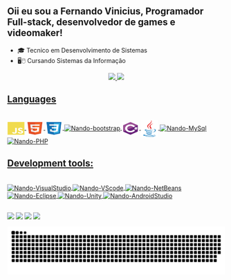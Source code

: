 ## Oii eu sou a Fernando Vinicius, Programador Full-stack, desenvolvedor de games e videomaker!
- 🎓 Tecnico em Desenvolvimento de Sistemas
- 🖥🖱 Cursando Sistemas da Informação

<div align="center">
  <a href="https://github.com/fernando-vinicius252">
  <img height="180em" src="https://github-readme-stats.vercel.app/api?username=fernando-vinicius252&show_icons=true&theme=highcontrast&include_all_commits=true&count_private=true"/>
  <img height="180em" src="https://github-readme-stats.vercel.app/api/top-langs/?username=fernando-vinicius252&layout=compact&langs_count=7&theme=highcontrast"/>
</div>
  
  ## Languages
<div style="display: inline_block"><br>
  <img align="center" alt="Nando-Js" height="30" width="40" src="https://raw.githubusercontent.com/devicons/devicon/master/icons/javascript/javascript-plain.svg">
  <img align="center" alt="Nando-HTML" height="30" width="40" src="https://raw.githubusercontent.com/devicons/devicon/master/icons/html5/html5-original.svg">
  <img align="center" alt="Nando-CSS" height="30" width="40" src="https://raw.githubusercontent.com/devicons/devicon/master/icons/css3/css3-original.svg">
  <img align="center" alt="Nando-bootstrap" height="38" width="50" src="https://cdn.jsdelivr.net/gh/devicons/devicon/icons/bootstrap/bootstrap-original.svg" />
  <img align="center" alt="Nando-Csharp" height="30" width="40" src="https://raw.githubusercontent.com/devicons/devicon/master/icons/csharp/csharp-original.svg">
  <img align="center" alt="Nando-Java" height="40" width="40" src="https://raw.githubusercontent.com/devicons/devicon/master/icons/java/java-original.svg">
  <img align="center" alt="Nando-MySql" height="35" width="40" src="https://cdn.jsdelivr.net/gh/devicons/devicon/icons/mysql/mysql-original.svg" />
  <img align="center" alt="Nando-PHP" height="50" width="40" src="https://cdn.jsdelivr.net/gh/devicons/devicon/icons/php/php-original.svg" />
</div>
  
  ## Development tools:
  
  <div style="display: inline_block"><br>
  <img align="center" alt="Nando-VisualStudio" height="30" width="40" src="https://cdn.jsdelivr.net/gh/devicons/devicon/icons/visualstudio/visualstudio-plain.svg" />
  <img align="center" alt="Nando-VScode" height="30" width="40" src="https://cdn.jsdelivr.net/gh/devicons/devicon/icons/vscode/vscode-original.svg" />
  <img align="center" alt="Nando-NetBeans" height="30" width="30" src="https://upload.wikimedia.org/wikipedia/commons/thumb/9/98/Apache_NetBeans_Logo.svg/104px-Apache_NetBeans_Logo.svg.png?" />
  <img align="center" alt="Nando-Eclipse" height="30" width="35" src="https://cdn.freebiesupply.com/logos/large/2x/eclipse-11-logo-svg-vector.svg"/>
  <img align="center" alt="Nando-Unity" height="35" width="40" src="https://cdn.jsdelivr.net/gh/devicons/devicon/icons/unity/unity-original.svg" />
  <img align="center" alt="Nando-AndroidStudio" height="30" width="40" src="https://cdn.jsdelivr.net/gh/devicons/devicon/icons/androidstudio/androidstudio-original.svg" />
 
</div>
 
  ##
<div>
  <a href="https://web.whatsapp.com/send?phone=5511957948206&amp;" target="_blank"><img src="https://img.shields.io/badge/WhatsApp-25D366?style=for-the-badge&logo=whatsapp&logoColor=white" target="_blank"></a>
 	<a href="mailto:fernando_vinicius252@hotmail.com" target="_blank"><img src="https://img.shields.io/badge/Microsoft_Outlook-0078D4?style=for-the-badge&logo=microsoft-outlook&logoColor=white" target="_blank"></a>
  <a href = "mailto:viniciusfernando252@gmail.com"><img src="https://img.shields.io/badge/-Gmail-%23333?style=for-the-badge&logo=gmail&logoColor=white" target="_blank"></a>
  <a href="https://www.linkedin.com/in/fernando-vinicius-ba6370192" target="_blank"><img src="https://img.shields.io/badge/-LinkedIn-%230077B5?style=for-the-badge&logo=linkedin&logoColor=white" target="_blank"></a> 
 
  ![Snake animation](https://github.com/fernando-vinicius252/fernando-vinicius252/blob/output/github-contribution-grid-snake.svg)

</div>
